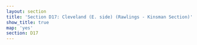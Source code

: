 ```yaml
---
layout: section
title: 'Section D17: Cleveland (E. side) (Rawlings - Kinsman Section)'
show_title: true
map: 'yes'
section: D17
---
```

